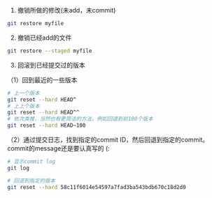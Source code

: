 1. 撤销所做的修改(未add，未commit)
```bash
git restore myfile
```

2. 撤销已经add的文件
```bash
git restore --staged myfile
```

3. 回滚到已经提交过的版本

（1）回到最近的一些版本
```bash
# 上一个版本
git reset --hard HEAD^
# 上上个版本
git reset --hard HEAD^^
# 依次类推，当然也有更简洁的方法，例如回退到前100个版本
git reset --hard HEAD~100
```

（2）通过提交日志，找到指定的commit ID，然后回退到指定的commit。commit的message还是要认真写的 (:
```bash
# 显示commit log
git log

# 回退到指定的版本
git reset --hard 58c11f6014e54597a7fad3ba543bdb670c18d2d0
```
